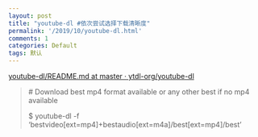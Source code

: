 ```yaml
---
layout: post
title: "youtube-dl #依次尝试选择下载清晰度"
permalink: '/2019/10/youtube-dl.html'
comments: 1
categories: Default
tags: 默认
---
```

[youtube-dl/README.md at master · ytdl-org/youtube-dl](https://github.com/ytdl-org/youtube-dl/blob/master/README.md#format-selection-examples)

>  
> \# Download best mp4 format available or any other best if no mp4 available
> >  
> $ youtube-dl -f ‘bestvideo\[ext=mp4\]+bestaudio\[ext=m4a\]/best\[ext=mp4\]/best’
> 
